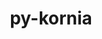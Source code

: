 ---
title: "py-kornia"
layout: cache
categories: [package, develop-2025-01-12]
meta: {"versions": ["0.7.4"], "compilers": ["gcc@=13.2.0"], "oss": ["ubuntu24.04"], "platforms": ["linux"], "targets": ["aarch64", "x86_64_v3"], "stacks": ["ml-linux-aarch64-cpu", "ml-linux-aarch64-cuda", "ml-linux-x86_64-cpu", "ml-linux-x86_64-cuda", "root"], "num_specs": 8, "num_specs_by_stack": {"ml-linux-aarch64-cuda": 2, "root": 8, "ml-linux-aarch64-cpu": 2, "ml-linux-x86_64-cpu": 2, "ml-linux-x86_64-cuda": 2}}
spec_details: [{"hash": "2fuvzxdh2buqga55sbqso2jyd2iqcunv", "compiler": "gcc@=13.2.0", "versions": ["0.7.4"], "os": "ubuntu24.04", "platform": "linux", "target": "aarch64", "variants": ["build_system=python_pip"], "stacks": ["ml-linux-aarch64-cuda", "root"], "size": "-", "tarball": "https://binaries.spack.io/develop-2025-01-12/build_cache/linux-ubuntu24.04-aarch64/gcc-13.2.0/py-kornia-0.7.4/linux-ubuntu24.04-aarch64-gcc-13.2.0-py-kornia-0.7.4-2fuvzxdh2buqga55sbqso2jyd2iqcunv.spack"}, {"hash": "cij3ha3coc3ykng57f3zxxpom4deyjlz", "compiler": "gcc@=13.2.0", "versions": ["0.7.4"], "os": "ubuntu24.04", "platform": "linux", "target": "aarch64", "variants": ["build_system=python_pip"], "stacks": ["root", "ml-linux-aarch64-cpu"], "size": "-", "tarball": "https://binaries.spack.io/develop-2025-01-12/build_cache/linux-ubuntu24.04-aarch64/gcc-13.2.0/py-kornia-0.7.4/linux-ubuntu24.04-aarch64-gcc-13.2.0-py-kornia-0.7.4-cij3ha3coc3ykng57f3zxxpom4deyjlz.spack"}, {"hash": "dhgjzqw4lwd7hpibonzgeaz2btsv6agz", "compiler": "gcc@=13.2.0", "versions": ["0.7.4"], "os": "ubuntu24.04", "platform": "linux", "target": "aarch64", "variants": ["build_system=python_pip"], "stacks": ["root", "ml-linux-aarch64-cpu"], "size": "-", "tarball": "https://binaries.spack.io/develop-2025-01-12/build_cache/linux-ubuntu24.04-aarch64/gcc-13.2.0/py-kornia-0.7.4/linux-ubuntu24.04-aarch64-gcc-13.2.0-py-kornia-0.7.4-dhgjzqw4lwd7hpibonzgeaz2btsv6agz.spack"}, {"hash": "pbs24jnpgmn3pr2mfo64vpwrnrbechlw", "compiler": "gcc@=13.2.0", "versions": ["0.7.4"], "os": "ubuntu24.04", "platform": "linux", "target": "aarch64", "variants": ["build_system=python_pip"], "stacks": ["ml-linux-aarch64-cuda", "root"], "size": "-", "tarball": "https://binaries.spack.io/develop-2025-01-12/build_cache/linux-ubuntu24.04-aarch64/gcc-13.2.0/py-kornia-0.7.4/linux-ubuntu24.04-aarch64-gcc-13.2.0-py-kornia-0.7.4-pbs24jnpgmn3pr2mfo64vpwrnrbechlw.spack"}, {"hash": "5mysu6f6dgrshihfcoeizn7n7smlyeqz", "compiler": "gcc@=13.2.0", "versions": ["0.7.4"], "os": "ubuntu24.04", "platform": "linux", "target": "x86_64_v3", "variants": ["build_system=python_pip"], "stacks": ["root", "ml-linux-x86_64-cpu"], "size": "-", "tarball": "https://binaries.spack.io/develop-2025-01-12/build_cache/linux-ubuntu24.04-x86_64_v3/gcc-13.2.0/py-kornia-0.7.4/linux-ubuntu24.04-x86_64_v3-gcc-13.2.0-py-kornia-0.7.4-5mysu6f6dgrshihfcoeizn7n7smlyeqz.spack"}, {"hash": "fv25ijphafopj2fspsngokhizty4x4ad", "compiler": "gcc@=13.2.0", "versions": ["0.7.4"], "os": "ubuntu24.04", "platform": "linux", "target": "x86_64_v3", "variants": ["build_system=python_pip"], "stacks": ["root", "ml-linux-x86_64-cuda"], "size": "-", "tarball": "https://binaries.spack.io/develop-2025-01-12/build_cache/linux-ubuntu24.04-x86_64_v3/gcc-13.2.0/py-kornia-0.7.4/linux-ubuntu24.04-x86_64_v3-gcc-13.2.0-py-kornia-0.7.4-fv25ijphafopj2fspsngokhizty4x4ad.spack"}, {"hash": "nhdfdsbh7eadjyqmgyv2sjssg7vo65e7", "compiler": "gcc@=13.2.0", "versions": ["0.7.4"], "os": "ubuntu24.04", "platform": "linux", "target": "x86_64_v3", "variants": ["build_system=python_pip"], "stacks": ["root", "ml-linux-x86_64-cpu"], "size": "-", "tarball": "https://binaries.spack.io/develop-2025-01-12/build_cache/linux-ubuntu24.04-x86_64_v3/gcc-13.2.0/py-kornia-0.7.4/linux-ubuntu24.04-x86_64_v3-gcc-13.2.0-py-kornia-0.7.4-nhdfdsbh7eadjyqmgyv2sjssg7vo65e7.spack"}, {"hash": "xsw2mnt6cdch2tir5wyzo3faqmv3gn3o", "compiler": "gcc@=13.2.0", "versions": ["0.7.4"], "os": "ubuntu24.04", "platform": "linux", "target": "x86_64_v3", "variants": ["build_system=python_pip"], "stacks": ["root", "ml-linux-x86_64-cuda"], "size": "-", "tarball": "https://binaries.spack.io/develop-2025-01-12/build_cache/linux-ubuntu24.04-x86_64_v3/gcc-13.2.0/py-kornia-0.7.4/linux-ubuntu24.04-x86_64_v3-gcc-13.2.0-py-kornia-0.7.4-xsw2mnt6cdch2tir5wyzo3faqmv3gn3o.spack"}]
---